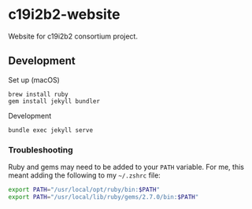 # c19i2b2-website
Website for c19i2b2 consortium project.

## Development

Set up (macOS)

```
brew install ruby
gem install jekyll bundler
```

Development

```
bundle exec jekyll serve
```

### Troubleshooting

Ruby and gems may need to be added to your `PATH` variable.
For me, this meant adding the following to my `~/.zshrc` file:

```sh
export PATH="/usr/local/opt/ruby/bin:$PATH"
export PATH="/usr/local/lib/ruby/gems/2.7.0/bin:$PATH"
```